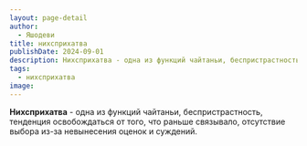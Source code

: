```yaml
---
layout: page-detail
author:
  - Яшодеви
title: нихсприхатва
publishDate: 2024-09-01
description: Нихсприхатва - одна из функций чайтаньи, беспристрастность, тенденция освобождаться от того, что раньше связывало, отсутствие выбора из-за невынесения оценок и суждений.
tags:
  - нихсприхатва
image:
---
```

**Нихсприхатва** - одна из функций чайтаньи, беспристрастность, тенденция освобождаться от того, что раньше связывало, отсутствие выбора из-за невынесения оценок и суждений.

